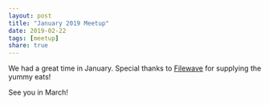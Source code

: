 ```yaml
---
layout: post
title: "January 2019 Meetup"
date: 2019-02-22
tags: [meetup]
share: true
---
```

We had a great time in January. Special thanks to [Filewave](https://www.filewave.com) for supplying the yummy eats!

See you in March!